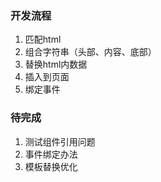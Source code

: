 ### 开发流程
1. 匹配html
2. 组合字符串（头部、内容、底部）
3. 替换html内数据
4. 插入到页面
5. 绑定事件

### 待完成
1. 测试组件引用问题
2. 事件绑定办法
3. 模板替换优化



